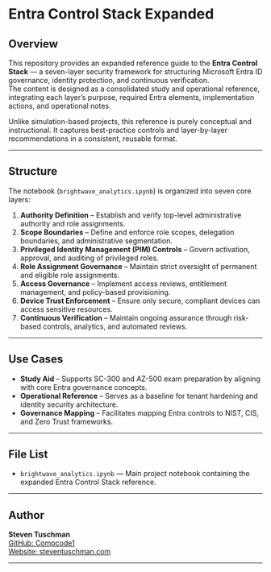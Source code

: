 # Entra Control Stack Expanded

## Overview
This repository provides an expanded reference guide to the **Entra Control Stack** — a seven-layer security framework for structuring Microsoft Entra ID governance, identity protection, and continuous verification.  
The content is designed as a consolidated study and operational reference, integrating each layer’s purpose, required Entra elements, implementation actions, and operational notes.

Unlike simulation-based projects, this reference is purely conceptual and instructional. It captures best-practice controls and layer-by-layer recommendations in a consistent, reusable format.

---

## Structure
The notebook (`brightwave_analytics.ipynb`) is organized into seven core layers:

1. **Authority Definition** – Establish and verify top-level administrative authority and role assignments.  
2. **Scope Boundaries** – Define and enforce role scopes, delegation boundaries, and administrative segmentation.  
3. **Privileged Identity Management (PIM) Controls** – Govern activation, approval, and auditing of privileged roles.  
4. **Role Assignment Governance** – Maintain strict oversight of permanent and eligible role assignments.  
5. **Access Governance** – Implement access reviews, entitlement management, and policy-based provisioning.  
6. **Device Trust Enforcement** – Ensure only secure, compliant devices can access sensitive resources.  
7. **Continuous Verification** – Maintain ongoing assurance through risk-based controls, analytics, and automated reviews.

---

## Use Cases
- **Study Aid** – Supports SC-300 and AZ-500 exam preparation by aligning with core Entra governance concepts.  
- **Operational Reference** – Serves as a baseline for tenant hardening and identity security architecture.  
- **Governance Mapping** – Facilitates mapping Entra controls to NIST, CIS, and Zero Trust frameworks.

---

## File List
- `brightwave_analytics.ipynb` — Main project notebook containing the expanded Entra Control Stack reference.

---

## Author
**Steven Tuschman**  
[GitHub: Compcode1](https://github.com/CompCode1)  
[Website: steventuschman.com](https://steventuschman.com)  

---

